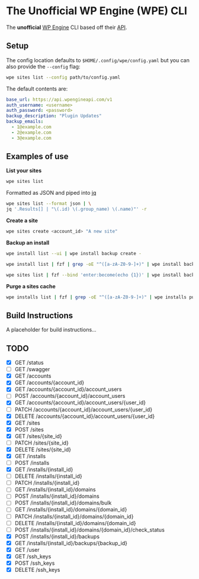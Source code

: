 # The Unofficial WP Engine (WPE) CLI

The **unofficial** [WP Engine](https://wpengine.com/) CLI based off their [API](https://wpengineapi.com/).

## Setup
The config location defaults to `$HOME/.config/wpe/config.yaml` but you can also provide the `--config` flag:
```bash
wpe sites list --config path/to/config.yaml
```
The default contents are:
```yaml
base_url: https://api.wpengineapi.com/v1
auth_username: <username>
auth_password: <password>
backup_description: "Plugin Updates"
backup_emails:
  - 1@example.com
  - 2@example.com
  - 3@example.com
```

## Examples of use

**List your sites**
```bash
wpe sites list
```
Formatted as JSON and piped into [jq](https://jqlang.github.io/jq/)
```bash
wpe sites list --format json | \
jq '.Results[] | "\(.id) \(.group_name) \(.name)"' -r
```
**Create a site**
```bash
wpe sites create <account_id> "A new site"
```

**Backup an install**
```bash
wpe install list --ui | wpe install backup create -
```

```bash
wpe install list | fzf | grep -oE "^([a-zA-Z0-9-]+)" | wpe install backup create -
```

```bash
wpe sites list | fzf --bind 'enter:become(echo {1})' | wpe install backup create -
```

**Purge a sites cache**
```bash
wpe installs list | fzf | grep -oE "^([a-zA-Z0-9-]+)" | wpe installs purge -
```

## Build Instructions
A placeholder for build instructions...

## TODO

- [X] GET    /status
- [ ] GET    /swagger
- [X] GET    /accounts
- [X] GET    /accounts/{account_id}
- [X] GET    /accounts/{account_id}/account_users
- [ ] POST   /accounts/{account_id}/account_users
- [X] GET    /accounts/{account_id}/account_users/{user_id}
- [ ] PATCH  /accounts/{account_id}/account_users/{user_id}
- [X] DELETE /accounts/{account_id}/account_users/{user_id}
- [X] GET    /sites
- [X] POST   /sites
- [X] GET    /sites/{site_id}
- [ ] PATCH  /sites/{site_id}
- [X] DELETE /sites/{site_id}
- [X] GET    /installs
- [ ] POST   /installs
- [X] GET    /installs/{install_id}
- [ ] DELETE /installs/{install_id}
- [ ] PATCH  /installs/{install_id}
- [ ] GET    /installs/{install_id}/domains
- [ ] POST   /installs/{install_id}/domains
- [ ] POST   /installs/{install_id}/domains/bulk
- [ ] GET    /installs/{install_id}/domains/{domain_id}
- [ ] PATCH  /installs/{install_id}/domains/{domain_id}
- [ ] DELETE /installs/{install_id}/domains/{domain_id}
- [ ] POST   /installs/{install_id}/domains/{domain_id}/check_status
- [X] POST   /installs/{install_id}/backups
- [X] GET    /installs/{install_id}/backups/{backup_id}
- [X] GET    /user
- [X] GET    /ssh_keys
- [X] POST   /ssh_keys
- [X] DELETE /ssh_keys